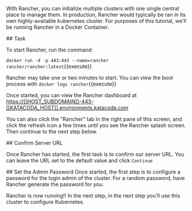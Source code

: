 With Rancher, you can initialize multiple clusters with one single central place to manage them. In production, Rancher would typically be ran in its own highly-available kubernetes cluster. For purposes of this tutorial, we'll be running Rancher in a Docker Container.

## Task

To start Rancher, run the command:

`docker run -d -p 443:443 --name=rancher rancher/rancher:latest`{{execute}}

Rancher may take one or two minutes to start. You can view the boot process with `docker logs rancher`{{execute}}

Once started, you can view the Rancher dashboard at <a href="https://[[HOST_SUBDOMAIN]]-443-[[KATACODA_HOST]].environments.katacoda.com" target='_blank'>https://[[HOST_SUBDOMAIN]]-443-[[KATACODA_HOST]].environments.katacoda.com</a>

You can also click the "Rancher" tab in the right pane of this screen, and click the refresh icon a few times until you see the Rancher splash screen. Then continue to the next step below.

## Confirm Server URL

Once Rancher has started, the first task is to confirm our server URL. You can leave the URL set to the default value and click `Continue`

## Set the Admin Password
Once started, the first step is to configure a password for the login admin of the cluster. For a random password, have Rancher generate the password for you.



Rancher is now running!! In the next step, in the next step you'll use this cluster to configure Kubernetes.
